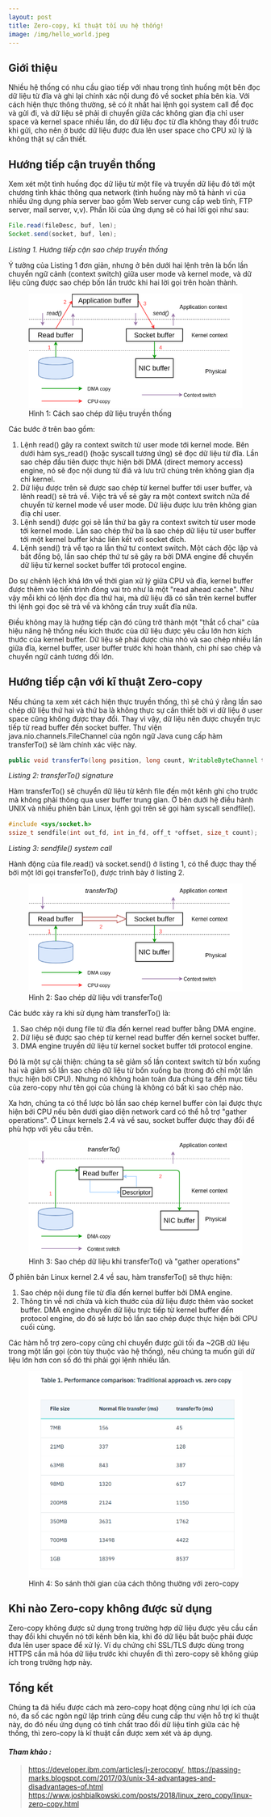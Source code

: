 ```yaml
---
layout: post
title: Zero-copy, kĩ thuật tối ưu hệ thống!
image: /img/hello_world.jpeg
---
```


## Giới thiệu

Nhiều hệ thống có nhu cầu giao tiếp với nhau trong tình huống một bên đọc dữ liệu từ đĩa và ghi lại chính xác nội dung đó về socket phía bên kia. Với cách hiện thực thông thường, sẽ có ít nhất hai lệnh gọi system call để đọc và gửi đi, và dữ liệu sẽ phải di chuyển giữa các không gian địa chỉ user space và kernel space nhiều lần, do dữ liệu đọc từ đĩa không thay đổi trước khi gửi, cho nên ở bước dữ liệu được đưa lên user space cho CPU xử lý là không thật sự cần thiết.

## Hướng tiếp cận truyền thống

Xem xét một tình huống đọc dữ liệu từ một file và truyền dữ liệu đó tới một chương tình khác thông qua network (tình huống này mô tả hành vi của nhiều ứng dụng phía server bao gồm Web server cung cấp web tĩnh, FTP server, mail server, v,v). Phần lõi của ứng dụng sẽ có hai lời gọi như sau:

```java
File.read(fileDesc, buf, len);
Socket.send(socket, buf, len);
```
*Listing 1. Hướng tiếp cận sao chép truyền thống*

Ý tưởng của Listing 1 đơn giản, nhưng ở bên dưới hai lệnh trên là bốn lần chuyển ngữ cảnh (context switch) giữa user mode và kernel mode, và dữ liệu cũng được sao chép bốn lần trước khi hai lời gọi trên hoàn thành.

<figure>
  <img src="/img/Mar_2019/zero-copy/hinh1.png">
  <figcaption>Hình 1: Cách sao chép dữ liệu truyền thống</figcaption>
</figure>

Các bước ở trên bao gồm:

1. Lệnh read() gây ra context switch từ user mode tới kernel mode. Bên dưới hàm sys_read() (hoặc syscall tương ứng) sẽ đọc dữ liệu từ đĩa. Lần sao chép đầu tiên được thực hiện bởi DMA (direct memory access) engine, nó sẽ đọc nội dung từ điã và lưu trữ chúng trên không gian địa chỉ kernel.
2. Dữ liệu được trên sẽ được sao chép từ kernel buffer tới user buffer, và lênh read() sẽ trả về. Việc trả về sẽ gây ra một context switch nữa để chuyển từ kernel mode về user mode. Dữ liệu được lưu trên không gian điạ chỉ user.
3. Lệnh send() được gọi sẽ lần thứ ba gây ra context switch từ user mode tới kernel mode. Lần sao chép thứ ba là sao chép dữ liệu từ user buffer tới một kernel buffer khác liên kết với socket đích.
4. Lệnh send() trả về tạo ra lần thứ tư context switch. Một cách độc lập và bất đồng bộ, lần sao chép thứ tư sẽ gây ra bởi DMA engine để chuyển dữ liệu từ kernel socket buffer tới protocol engine.


Do sự chênh lệch khá lớn về thời gian xử lý giữa CPU và đĩa, kernel buffer được thêm vào tiến trình đóng vai trò như là một "read ahead cache". Như vậy mỗi khi có lệnh đọc đĩa thứ hai, mà dữ liệu đã có sẵn trên kernel buffer thì lệnh gọi đọc sẽ trả về và không cần truy xuất đĩa nữa.

Điều không may là hướng tiếp cận đó cũng trở thành một "thắt cổ chai" của hiệu năng hệ thống nếu kích thước của dữ liệu được yêu cầu lớn hơn kích thước của kernel buffer. Dữ liệu sẽ phải được chia nhỏ và sao chép nhiều lần giữa đĩa, kernel buffer, user buffer trước khi hoàn thành, chi phí sao chép và chuyển ngữ cảnh tương đối lớn.

## Hướng tiếp cận với kĩ thuật Zero-copy

Nếu chúng ta xem xét cách hiện thực truyền thống, thì sẽ chú ý rằng lần sao chép dữ liệu thứ hai và thứ ba là không thực sự cần thiết bởi vì dữ liệu ở user space cũng không được thay đổi. Thay vì vậy, dữ liệu nên được chuyển trực tiếp từ read buffer đến socket buffer. Thư viện java.nio.channels.FileChannel của ngôn ngữ Java cung cấp hàm transferTo() sẽ làm chính xác việc này.

```java
public void transferTo(long position, long count, WritableByteChannel target);
```

*Listing 2: transferTo() signature*

Hàm transferTo() sẽ chuyển dữ liệu từ kênh file đến một kênh ghi cho trước mà không phải thông qua user buffer trung gian. Ở bên dưới hệ điều hành UNIX và nhiều phiên bản Linux, lệnh gọi trên sẽ gọi hàm syscall sendfile().

```c
#include <sys/socket.h>
ssize_t sendfile(int out_fd, int in_fd, off_t *offset, size_t count);
```
*Listing 3: sendfile() system call*

Hành động của file.read() và socket.send() ở listing 1, có thể được thay thế bởi một lời gọi transferTo(), được trình bày ở listing 2.

<figure>
  <img src="/img/Mar_2019/zero-copy/hinh2.png">
  <figcaption>Hình 2: Sao chép dữ liệu với transferTo()</figcaption>
</figure>

Các bước xảy ra khi sử dụng hàm transferTo() là:

1. Sao chép nội dung file từ đĩa đến kernel read buffer bằng DMA engine.
2. Dữ liệu sẽ được sao chép từ kernel read buffer đến kernel socket buffer.
3. DMA engine truyền dữ liệu từ kernel socket buffer tới protocol engine.

Đó là một sự cải thiện: chúng ta sẽ giảm số lần context switch từ bốn xuống hai và giảm số lần sao chép dữ liệu từ bốn xuống ba (trong đó chỉ một lần thực hiện bởi CPU). Nhưng nó không hoàn toàn đưa chúng ta đến mục tiêu của zero-copy như tên gọi của chúng là không có bất kì sao chép nào.

Xa hơn, chúng ta có thể lược bỏ lần sao chép kernel buffer còn lại được thực hiện bởi CPU nếu bên dưới giao diện network card có thể hỗ trợ "gather operations". Ở Linux kernels 2.4 và về sau, socket buffer được thay đổi để phù hợp với yêu cầu trên.


<figure>
  <img src="/img/Mar_2019/zero-copy/hinh3.png">
  <figcaption>Hình 3: Sao chép dữ liệu khi transferTo() và "gather operations"</figcaption>
</figure>

Ở phiên bản Linux kernel 2.4 về sau, hàm transferTo() sẽ thực hiện:

1. Sao chép nội dung file từ đĩa đến kernel buffer bởi DMA engine.
2. Thông tin về nơi chứa và kích thước của dữ liệu được thêm vào socket buffer. DMA engine chuyển dữ liệu trực tiếp từ kernel buffer đến protocol engine, do đó sẽ lược bỏ lần sao chép được thực hiện bởi CPU cuối cùng.

Các hàm hỗ trợ zero-copy cũng chỉ chuyển được gửi tối đa ~2GB dữ liệu trong một lần gọi (còn tùy thuộc vào hệ thống), nếu chúng ta muốn gửi dữ liệu lớn hơn con số đó thì phải gọi lệnh nhiều lần.

<figure>
  <img src="/img/Mar_2019/zero-copy/benmark.png">
  <figcaption>Hình 4: So sánh thời gian của cách thông thường với zero-copy</figcaption>
</figure>

## Khi nào Zero-copy không được sử dụng

Zero-copy không được sử dụng trong trường hợp dữ liệu được yêu cầu cần thay đổi khi chuyển nó tới kênh bên kia, khi đó dữ liệu bắt buộc phải được đưa lên user space để xử lý. Ví dụ chứng chỉ SSL/TLS được dùng trong HTTPS cần mã hóa dữ liệu trước khi chuyển đi thì zero-copy sẽ không giúp ích trong trường hợp này.

## Tổng kết

Chúng ta đã hiểu được cách mà zero-copy hoạt động cũng như lợi ích của nó, đa số các ngôn ngữ lập trình cũng đều cung cấp thư viện hỗ trợ kĩ thuật này, do đó nếu ứng dụng có tính chất trao đổi dữ liệu tĩnh giữa các hệ thống, thì zero-copy là kĩ thuật cần được xem xét và áp dụng.

#### *Tham khảo :*

> https://developer.ibm.com/articles/j-zerocopy/ 
https://passing-marks.blogspot.com/2017/03/unix-34-advantages-and-disadvantages-of.html
https://www.joshbialkowski.com/posts/2018/linux_zero_copy/linux-zero-copy.html